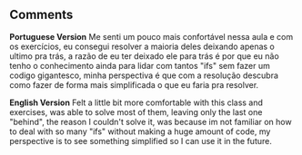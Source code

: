 ## Comments

**Portuguese Version**
Me senti um pouco mais confortável nessa aula e com os exercícios, eu consegui resolver a maioria deles deixando apenas o ultimo pra trás, a razão de eu ter deixado ele para trás é por que eu não tenho o conhecimento ainda para lidar com tantos "ifs" sem fazer um codigo gigantesco, minha perspectiva é que com a resolução descubra como fazer de forma mais simplificada o que eu faria pra resolver.


**English Version**
Felt a little bit more comfortable with this class and exercises, was able to solve most of them, leaving only the last one "behind", the reason I couldn't solve it, was because im not familiar on how to deal with so many "ifs" without making a huge amount of code, my perspective is to see something simplified so I can use it in the future.